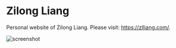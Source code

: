 # Zilong Liang

Personal website of Zilong Liang. Please visit: https://zlliang.com/.

![screenshot](https://storage.zlliang.com/personal-website-images/screenshot.png)
